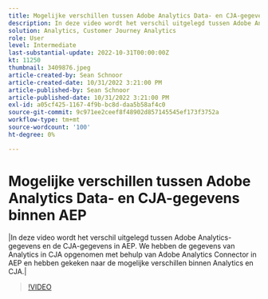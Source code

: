 ```yaml
---
title: Mogelijke verschillen tussen Adobe Analytics Data- en CJA-gegevens binnen AEP
description: In deze video wordt het verschil uitgelegd tussen Adobe Analytics-gegevens en de CJA-gegevens in AEP. We hebben de gegevens van Analytics in CJA opgenomen met behulp van Adobe Analytics Connector in AEP en hebben gekeken naar de mogelijke verschillen binnen Analytics en CJA.
solution: Analytics, Customer Journey Analytics
role: User
level: Intermediate
last-substantial-update: 2022-10-31T00:00:00Z
kt: 11250
thumbnail: 3409876.jpeg
article-created-by: Sean Schnoor
article-created-date: 10/31/2022 3:21:00 PM
article-published-by: Sean Schnoor
article-published-date: 10/31/2022 3:21:00 PM
exl-id: a05cf425-1167-4f9b-bc8d-daa5b58af4c0
source-git-commit: 9c971ee2ceef8f48902d857145545ef173f3752a
workflow-type: tm+mt
source-wordcount: '100'
ht-degree: 0%

---
```


# Mogelijke verschillen tussen Adobe Analytics Data- en CJA-gegevens binnen AEP

|In deze video wordt het verschil uitgelegd tussen Adobe Analytics-gegevens en de CJA-gegevens in AEP. We hebben de gegevens van Analytics in CJA opgenomen met behulp van Adobe Analytics Connector in AEP en hebben gekeken naar de mogelijke verschillen binnen Analytics en CJA.|

>[!VIDEO](https://video.tv.adobe.com/v/3409876/?quality=12&learn=on)
